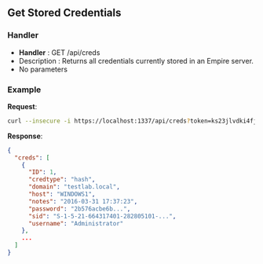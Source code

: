 ## Get Stored Credentials

### Handler

* **Handler** : GET /api/creds
* Description : Returns all credentials currently stored in an Empire server.
* No parameters

### Example

**Request**:
```bash
curl --insecure -i https://localhost:1337/api/creds?token=ks23jlvdki4fj1j23w39h0h0xcuwjrqilocxd6b5
```

**Response**:
```json
{
  "creds": [
    {
      "ID": 1,
      "credtype": "hash",
      "domain": "testlab.local",
      "host": "WINDOWS1",
      "notes": "2016-03-31 17:37:23",
      "password": "2b576acbe6b...",
      "sid": "S-1-5-21-664317401-282805101-...",
      "username": "Administrator"
    },
    ...
  ]
}
```